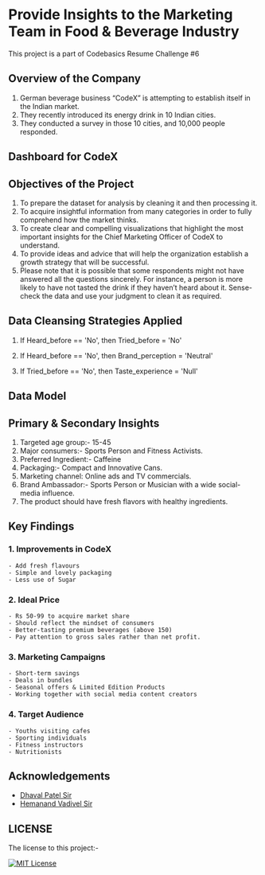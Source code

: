 
# Provide Insights to the Marketing Team in Food & Beverage Industry
This project is a part of Codebasics Resume Challenge #6
## Overview of the Company
1. German beverage business “CodeX” is attempting to establish itself in the Indian market. 
2. They recently introduced its energy drink in 10 Indian cities.
3. They conducted a survey in those 10 cities, and 10,000 people responded.




## Dashboard for CodeX
## Objectives of the Project
1. To prepare the dataset for analysis by cleaning it and then processing it.
2. To acquire insightful information from many categories in order to fully comprehend how the market thinks.
3. To create clear and compelling visualizations that highlight the most important insights for the Chief Marketing Officer of CodeX to understand.
4. To provide ideas and advice that will help the organization establish a growth strategy that will be successful.
5. Please note that it is possible that some respondents might not have answered all the questions sincerely. For instance, a person is more likely to have not tasted the drink if they haven’t heard about it. Sense-check the data and use your judgment to clean it as required.

## Data Cleansing Strategies Applied
1. If Heard_before == 'No', then
  Tried_before =  'No'

2. If Heard_before == 'No', then
  Brand_perception = 'Neutral'

3. If Tried_before == 'No', then
  Taste_experience = 'Null'

## Data Model


## Primary & Secondary Insights

1. Targeted age group:- 15-45
2. Major consumers:- Sports Person and Fitness Activists. 
3. Preferred Ingredient:- Caffeine
4. Packaging:- Compact and Innovative Cans.  
5. Marketing channel: Online ads and TV commercials.
6. Brand	Ambassador:- Sports Person or Musician with a wide social-media influence.	
7. The product should have fresh flavors with healthy ingredients.

## Key Findings


### 1. Improvements in CodeX

	- Add fresh flavours
	- Simple and lovely packaging 
	- Less use of Sugar 

### 2. Ideal Price
	- Rs 50-99 to acquire market share
	- Should reflect the mindset of consumers 
	- Better-tasting premium beverages (above 150)
	- Pay attention to gross sales rather than net profit. 

### 3. Marketing Campaigns
	- Short-term savings  
	- Deals in bundles
	- Seasonal offers & Limited Edition Products  
	- Working together with social media content creators

### 4. Target Audience
	- Youths visiting cafes
	- Sporting individuals 
	- Fitness instructors 
	- Nutritionists


## Acknowledgements

 - [Dhaval Patel Sir](https://www.linkedin.com/in/dhavalsays/)
 - [Hemanand Vadivel Sir](https://www.linkedin.com/in/hemvad/)
## LICENSE

The license to this project:-

[![MIT License](https://img.shields.io/badge/License-MIT-green.svg)](https://github.com/pretam591/Codebasics-Resume-Challenge-6/blob/main/LICENSE)


